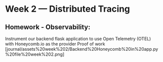 # Week 2 — Distributed Tracing
## Homework - Observability:
Instrument our backend flask application to use Open Telemetry (OTEL) with Honeycomb.io as the provider
Proof of work [journal/assets%20week%202/Backend%20Honeycomb%20in%20app.py%20file%20week%202.png]
